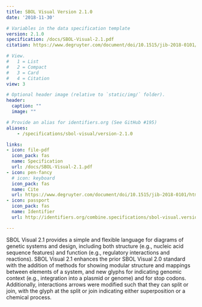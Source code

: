 ```yaml
---
title: SBOL Visual Version 2.1.0
date: '2018-11-30'

# Variables in the data specification template
version: 2.1.0
specification: /docs/SBOL-Visual-2.1.pdf
citation: https://www.degruyter.com/document/doi/10.1515/jib-2018-0101/html

# View.
#   1 = List
#   2 = Compact
#   3 = Card
#   4 = Citation
view: 3

# Optional header image (relative to `static/img/` folder).
header:
  caption: ""
  image: ""

# Provide an alias for identifiers.org (See GitHub #195)
aliases:
    - /specifications/sbol-visual/version-2.1.0

links:
- icon: file-pdf
  icon_pack: fas
  name: Specification
  url: /docs/SBOL-Visual-2.1.pdf
- icon: pen-fancy
  # icon: keyboard
  icon_pack: fas
  name: Cite
  url: https://www.degruyter.com/document/doi/10.1515/jib-2018-0101/html
- icon: passport
  icon_pack: fas
  name: Identifier
  url: http://identifiers.org/combine.specifications/sbol-visual.version-2.1.0

---
```


SBOL Visual 2.1 provides a simple and flexible language for diagrams
of genetic systems and design, including both structure (e.g., nucleic
acid sequence features) and function (e.g., regulatory interactions
and reactions). SBOL Visual 2.1 enhances the prior SBOL Visual 2.0
standard with the addition of methods for showing modular structure
and mappings between elements of a system, and new glyphs for
indicating genomic context (e.g., integration into a plasmid or
genome) and for stop codons. Additionally, interactions arrows were
modified such that they can split or join, with the glyph at the split
or join indicating either superposition or a chemical process.
